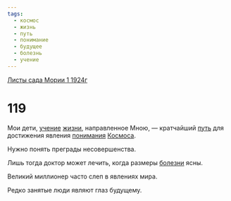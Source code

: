 ```yaml
---
tags:
  - космос
  - жизнь
  - путь
  - понимание
  - будущее
  - болезнь
  - учение
---
```


[Листы сада Мории 1 1924г](/agni/1924)

# 119
Мои дети, [учение](/tag/#учение) [жизни](/tag/#жизнь), направленное Мною, — кратчайший [путь](/tag/#путь) для достижения явления [понимания](/tag/#понимание) [Космоса](/tag/#космос).   

Нужно понять преграды несовершенства.   

Лишь тогда доктор может лечить, когда размеры [болезни](/tag/#болезнь) ясны.   

Великий миллионер часто слеп в явлениях мира.   

Редко занятые люди являют глаз будущему.   

